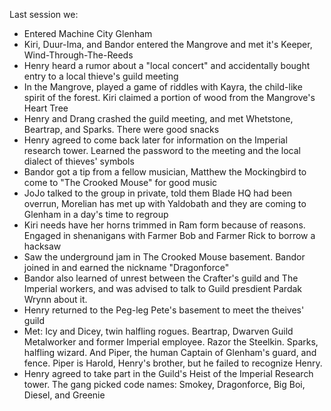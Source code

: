 Last session we:

* Entered Machine City Glenham
* Kiri, Duur-Ima, and Bandor entered the Mangrove and met it's Keeper, Wind-Through-The-Reeds
* Henry heard a rumor about a "local concert" and accidentally bought entry to a local thieve's guild meeting
* In the Mangrove, played a game of riddles with Kayra, the child-like spirit of the forest. Kiri claimed a portion of wood from the Mangrove's Heart Tree
* Henry and Drang crashed the guild meeting, and met Whetstone, Beartrap, and Sparks. There were good snacks
* Henry agreed to come back later for information on the Imperial research tower. Learned the password to the meeting and the local dialect of thieves' symbols
* Bandor got a tip from a fellow musician, Matthew the Mockingbird to come to "The Crooked Mouse" for good music
* JoJo talked to the group in private, told them Blade HQ had been overrun, Morelian has met up with Yaldobath and they are coming to Glenham in a day's time to regroup
* Kiri needs have her horns trimmed in Ram form because of reasons. Engaged in shenanigans with Farmer Bob and Farmer Rick to borrow a hacksaw
* Saw the underground jam in The Crooked Mouse basement. Bandor joined in and earned the nickname "Dragonforce"
* Bandor also learned of unrest between the Crafter's guild and The Imperial workers, and was advised to talk to Guild presdient Pardak Wrynn about it.
* Henry returned to the Peg-leg Pete's basement to meet the theives' guild
* Met: Icy and Dicey, twin halfling rogues. Beartrap, Dwarven Guild Metalworker and former Imperial employee. Razor the Steelkin. Sparks, halfling wizard. And Piper, the human Captain of Glenham's guard, and fence. Piper is Harold, Henry's brother, but he failed to recognize Henry.
* Henry agreed to take part in the Guild's Heist of the Imperial Research tower. The gang picked code names: Smokey, Dragonforce, Big Boi, Diesel, and Greenie